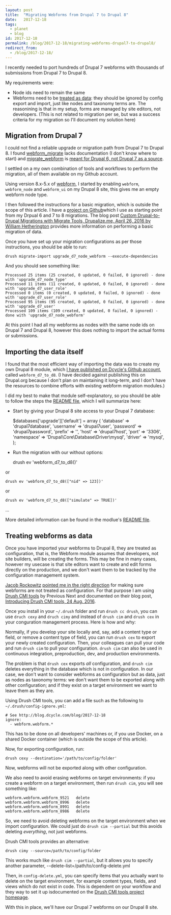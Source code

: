 ```yaml
---
layout: post
title:  "Migrating Webforms from Drupal 7 to Drupal 8"
date:   2017-12-18
tags:
  - planet
  - blog
id: 2017-12-18
permalink: /blog/2017-12-18/migrating-webforms-drupal7-to-drupal8/
redirect_from:
  - /blog/2017-12-18/
---
```


I recently needed to port hundreds of Drupal 7 webforms with thousands of submissions from Drupal 7 to Drupal 8.

My requirements were:

* Node ids need to remain the same
* Webforms need to be [treated as data](https://www.drupal.org/project/webform/issues/2931104): they should be ignored by config export and import, just like nodes and taxonomy terms are. The reasonining is that in my setup, forms are managed by site editors, not developers. (This is not related to migration per se, but was a success criteria for my migration so I'll document my solution here)

Migration from Drupal 7
-----

I could not find a reliable upgrade or migration path from Drupal 7 to Drupal 8. I found [webform_migrate](https://www.drupal.org/project/webform_migrate) lacks documentation (I don't know where to start) and [migrate_webform](https://www.drupal.org/project/migrate_webform) is [meant for Drupal 6, not Drupal 7 as a source](https://www.drupal.org/project/migrate_webform/issues/2279477).

I settled on a my own combination of tools and workflows to perform the migration, all of them available on my Github account.

Using version 8.x-5.x of [webform](https://www.drupal.org/project/webform), I started by enabling `webform`, `webform_node` and `webform_ui` on my Drupal 8 site, this gives me an empty webform node type.

I then followed the instructions for a basic migration, which is outside the scope of this article. I have a [project on Github](https://github.com/dcycle/d6_to_d8_migration_example/tree/7)which I use as starting point from my Drpual 6 and 7 to 8 migrations. The blog post [Custom Drupal-to-Drupal Migrations with Migrate Tools, Drupalize.me, April 26, 2016 by William Hetherington](https://drupalize.me/blog/201604/custom-drupal-drupal-migrations-migrate-tools) provides more information on performing a basic migration of data.

Once you have set up your migration configurations as per those instructions, you should be able to run:

    drush migrate-import upgrade_d7_node_webform --execute-dependencies

And you should see something like:

    Processed 25 items (25 created, 0 updated, 0 failed, 0 ignored) - done with 'upgrade_d7_node_type'
    Processed 11 items (11 created, 0 updated, 0 failed, 0 ignored) - done with 'upgrade_d7_user_role'
    Processed 0 items (0 created, 0 updated, 0 failed, 0 ignored) - done with 'upgrade_d7_user_role'
    Processed 95 items (95 created, 0 updated, 0 failed, 0 ignored) - done with 'upgrade_d7_user'
    Processed 109 items (109 created, 0 updated, 0 failed, 0 ignored) - done with 'upgrade_d7_node_webform'

At this point I had all my webforms as nodes with the same node ids on Drupal 7 and Drupal 8, however this does nothing to import the actual forms or submissions.

Importing the data itself
-----

I found that the most efficient way of importing the data was to create my own Drupal 8 module, which [I have published on Dcycle's Github account](https://github.com/dcycle/webform_d7_to_d8), called `webform_d7_to_d8`. (I have decided against publishing this on Drupal.org because I don't plan on maintaining it long-term, and I don't have the resources to combine efforts with existing webform migration modules.)

I did my best to make that module self-explanatory, so you should be able to follow the steps the [README file](https://github.com/dcycle/webform_d7_to_d8), which I will summarize here:

* Start by giving your Drupal 8 site access to your Drupal 7 database:

    $databases['upgrade']['default'] = array (
      'database' => 'drupal7database',
      'username' => 'drupal7user',
      'password' => 'drupal7password',
      'prefix' => '',
      'host' => 'drupal7host',
      'port' => '3306',
      'namespace' => 'Drupal\\Core\\Database\\Driver\\mysql',
      'driver' => 'mysql',
    );

* Run the migration with our without options:

    drush ev 'webform_d7_to_d8()'

or

    drush ev 'webform_d7_to_d8(["nid" => 123])'

or

    drush ev 'webform_d7_to_d8(["simulate" => TRUE])'

...

More detailed information can be found in the modlue's [README file](https://github.com/dcycle/webform_d7_to_d8).

Treating webforms as data
-----

Once you have imported your webforms to Drupal 8, they are treated as configuration, that is, the Webform module assumes that developers, not site builders, will be creating the forms. This may be fine in many cases, however my usecase is that site editors want to create and edit forms directly on the production, and we don't want them to be tracked by the configuration management system.

[Jacob Rockowitz](https://www.drupal.org/u/jrockowitz) [pointed me in the right direction](https://www.drupal.org/project/webform/issues/2931104) for making sure webforms are not treated as configuration. For that purpose I am using [Drush CMI tools](https://github.com/previousnext/drush_cmi_tools) by Previous Next and documented on their blog post, [Introducing Drush CMI tools, 24 Aug. 2016](https://www.previousnext.com.au/blog/introducing-drush-cmi-tools).

Once you install in your `~/.drush` folder and run `drush cc drush`, you can use `druch cexy` and `druch cimy` and  instead of `drush cim` and `drush cex` in your conguration management process. Here is how and why:

Normally, if you develop your site locally and, say, add a content type or field, or remove a content type of field, you can run `drush cex` to export your newly created configuration. Then, your colleagues can pull your code and run `drush cim` to pull your configuration. `drush cim` can also be used in continuous integration, preproduction, dev, and production environments.

The problem is that `drush cex` exports _all_ configuration, and `drush cim` deletes everything in the database which is not in configuration. In our case, we don't want to consider webforms as configuration but as data, just as nodes as taxonomy terms: we don't want them to be exported along with other configuration; and if they exist on a target environment we want to leave them as they are.

Using Drush CMI tools, you can add a file such as the following to `~/.drush/config-ignore.yml`:

    # See http://blog.dcycle.com/blog/2017-12-18
    ignore:
      - webform.webform.*

This has to be done on all developers' machines or, if you use Docker, on a shared Docker container (which is outside the scope of this article).

Now, for exporting configuration, run:

    drush cexy --destination='/path/to/config/folder'

Now, webforms will not be exported along with other configuration.

We also need to avoid erasing webforms on target environments: if you create a webform on a target environment, then run `drush cim`, you will see something like:

    webform.webform.webform_9521   delete
    webform.webform.webform_8996   delete
    webform.webform.webform_8991   delete
    webform.webform.webform_8986   delete

So, we need to avoid deleting webforms on the target environment when we import configuration. We could just do `drush cim --partial` but this avoids deleting _everything_, not just webforms.

Drush CMI tools provides an alternative:

    drush cimy --source=/path/to/config/folder

This works much like `drush cim --partial`, but it allows you to specify another parameter, --delete-list=/path/to/config-delete.yml

Then, in `config-delete.yml`, you can specify items that you actually want to delete on the target environment, for example content types, fields, and views which do not exist in code. This is dependent on your workflow and they way to set it up isdocumented on the [Drush CMI tools project homepage](https://github.com/previousnext/drush_cmi_tools).

With this in place, we'll have our Drupal 7 webforms on our Drupal 8 site.
